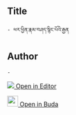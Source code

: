 ## Title
	- ཕར་ཕྱིན་རྣམ་བཤད་སྙིང་པོའི་རྒྱན

## Author
	- 



[<img src="https://img.icons8.com/color/25/000000/edit-property.png"> Open in Editor](http://editor.openpecha.org/P010496)

[<img width="25" src="https://library.bdrc.io/icons/BUDA-small.svg"> Open in Buda](https://library.bdrc.io/show/bdr:IE0OPP010496)
